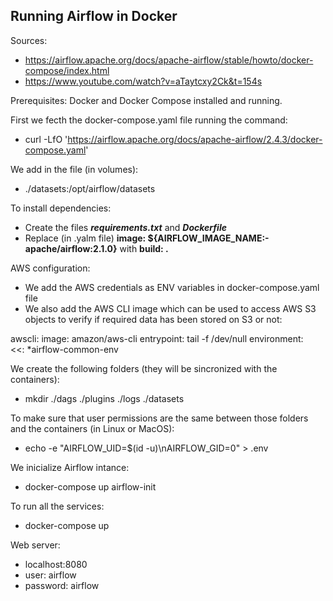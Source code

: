 ## Running Airflow in Docker

Sources: 
- https://airflow.apache.org/docs/apache-airflow/stable/howto/docker-compose/index.html
- https://www.youtube.com/watch?v=aTaytcxy2Ck&t=154s

Prerequisites: Docker and Docker Compose installed and running.

First we fecth the docker-compose.yaml file running the command:

- curl -LfO 'https://airflow.apache.org/docs/apache-airflow/2.4.3/docker-compose.yaml'

We add in the file (in volumes):
- ./datasets:/opt/airflow/datasets

To install dependencies: 
- Create the files ***requirements.txt*** and  ***Dockerfile***
- Replace (in .yalm file) **image: ${AIRFLOW_IMAGE_NAME:-apache/airflow:2.1.0}** with **build: .**

AWS configuration:
- We add the AWS credentials as ENV variables in docker-compose.yaml file
- We also add the AWS CLI image which can be used to access AWS S3 objects to verify if required data has been stored on S3 or not:

awscli:
      image: amazon/aws-cli
      entrypoint: tail -f /dev/null
      environment:      
        <<: *airflow-common-env


We create the following folders (they will be sincronized with the containers):
- mkdir ./dags ./plugins ./logs ./datasets

To make sure that user permissions are the same between those folders and the containers (in Linux or MacOS):

- echo -e "AIRFLOW_UID=$(id -u)\nAIRFLOW_GID=0" > .env

We inicialize Airflow intance:

- docker-compose up airflow-init

To run all the services:

- docker-compose up

Web server:

- localhost:8080
- user: airflow
- password: airflow
